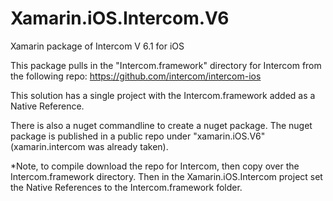 # Xamarin.iOS.Intercom.V6
Xamarin package of Intercom V 6.1 for iOS

This package pulls in the "Intercom.framework" directory for Intercom from the following repo:
https://github.com/intercom/intercom-ios

This solution has a single project with the Intercom.framework added as a Native Reference.

There is also a nuget commandline to create a nuget package.  The nuget package is published in a public repo under "xamarin.iOS.V6" (xamarin.intercom was already taken).

*Note, to compile download the repo for Intercom, then copy over the Intercom.framework directory.  Then in the Xamarin.iOS.Intercom project set the Native References to the Intercom.framework folder.